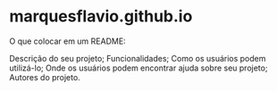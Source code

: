 # marquesflavio.github.io
O que colocar em um README: 

Descrição do seu projeto;
Funcionalidades;
Como os usuários podem utilizá-lo;
Onde os usuários podem encontrar ajuda sobre seu projeto;
Autores do projeto.
